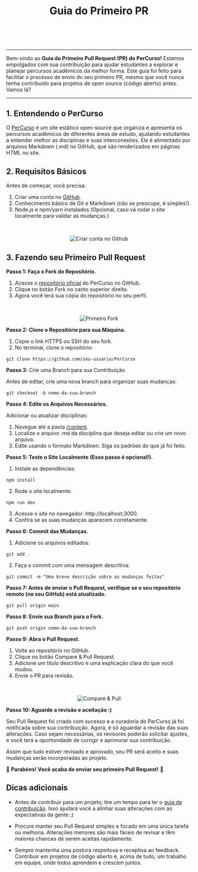 <div align="center">
  <h1>Guia do Primeiro PR</h1>
  <img src="public/PerCurso2.svg" alt="PerCurso" width="350px">
  <hr>
</div>

Bem-vindo ao **Guia do Primeiro Pull Request (PR) do PerCurso!** Estamos empolgados com sua contribuição para ajudar estudantes a explorar e planejar percursos acadêmicos da melhor forma. Este guia foi feito para facilitar o processo de envio do seu primeiro PR, mesmo que você nunca tenha contribuído para projetos de open source (código aberto) antes. Vamos lá?
<hr>

## 1. Entendendo o PerCurso

O [PerCurso](https://percurso.vercel.app/) é um site estático open-source que organiza e apresenta os percursos acadêmicos de diferentes áreas de estudo, ajudando estudantes a entender melhor as disciplinas e suas interconexões. Ele é alimentado por arquivos Markdown (.md) no GitHub, que são renderizados em páginas HTML no site.

## 2. Requisitos Básicos

Antes de começar, você precisa:

1. Criar uma conta no [GitHub](https://github.com/signup?source=login).
2. Conhecimento básico de Git e Markdown (não se preocupe, é simples!).
3. Node.js e npm/yarn instalados (Opcional, caso vá rodar o site localmente para validar as mudanças.)

<br />
<p align="center">
  <img src="gifs/criando-conta.gif" alt="Criar conta no Github" height="320">
</p>

## 3. Fazendo seu Primeiro Pull Request
**Passo 1: Faça o Fork do Repositório.**

1. Acesse o [repositório oficial](https://github.com/luigischmitt/PerCurso) do PerCurso no GitHub.
2. Clique no botão Fork no canto superior direito.
3. Agora você terá sua cópia do repositório no seu perfil.

<br />
<p align="center">
  <img src="gifs/fork.gif" alt="Primeiro Fork" height="320">
</p>

**Passo 2: Clone o Repositório para sua Máquina.**

1. Copie o link HTTPS ou SSH do seu fork.
2. No terminal, clone o repositório:

```shell
git clone https://github.com/seu-usuario/PerCurso
```

**Passo 3:** Crie uma Branch para sua Contribuição

Antes de editar, crie uma nova branch para organizar suas mudanças:

```shell
git checkout -b nome-da-sua-branch
```

**Passo 4: Edite os Arquivos Necessários.**

Adicionar ou atualizar disciplinas:
1. Navegue até a pasta [/content](https://github.com/luigischmitt/PerCurso/tree/main/content).
2. Localize o arquivo .md da disciplina que deseja editar ou crie um novo arquivo.
3. Edite usando o formato Markdown. Siga os padrões do que já foi feito.

**Passo 5: Teste o Site Localmente (Esse passo é opcional!).**
1. Instale as dependências:
```shell
npm install
```
2. Rode o site localmente:
```shell
npm run dev
```
3. Acesse o site no navegador: http://localhost:3000.
4. Confira se as suas mudanças aparecem corretamente.

**Passo 6: Commit das Mudanças.**
1. Adicione os arquivos editados:
```shell
git add .
```
2. Faça o commit com uma mensagem descritiva:
```shell
git commit -m "Uma breve descrição sobre as mudanças feitas"
```

**Passo 7: Antes de enviar o Pull Request, verifique se o seu repositório remoto (no seu GitHub) está atualizado.**
```shell
git pull origin main
```

**Passo 8: Envie sua Branch para o Fork.**
```shell
git push origin nome-da-sua-branch
```

**Passo 9: Abra o Pull Request.**
1. Volte ao repositório no GitHub.
2. Clique no botão Compare & Pull Request.
3. Adicione um título descritivo e uma explicação clara do que você mudou.
4. Envie o PR para revisão.

<br />
<p align="center">
  <img src="gifs/compare-pull.gif" alt="Compare & Pull" height="320">
</p>

**Passo 10: Aguarde a revisão e aceitação :)**

Seu Pull Request foi criado com sucesso e a curadoria do PerCurso já foi notificada sobre sua contribuição. Agora, é só aguardar a revisão das suas alterações. Caso sejam necessárias, os revisores poderão solicitar ajustes, e você terá a oportunidade de corrigir e aprimorar sua contribuição.

Assim que tudo estiver revisado e aprovado, seu PR será aceito e suas mudanças serão incorporadas ao projeto.

🎉 **Parabéns! Você acaba de enviar seu primeiro Pull Request!** 🚀

## Dicas adicionais

- Antes de contribuir para um projeto, tire um tempo para ler  o [guia de contribuição](/CONTRIBUTING.md). Isso ajudará você a alinhar suas alterações com as expectativas da gente ;)

- Procure manter seu Pull Request simples e focado em uma única tarefa ou melhoria. Alterações menores são mais fáceis de revisar e têm maiores chances de serem aceitas rapidamente.

- Sempre mantenha uma postura respeitosa e receptiva ao feedback. Contribuir em projetos de código aberto é, acima de tudo, um trabalho em equipe, onde todos aprendem e crescem juntos.

